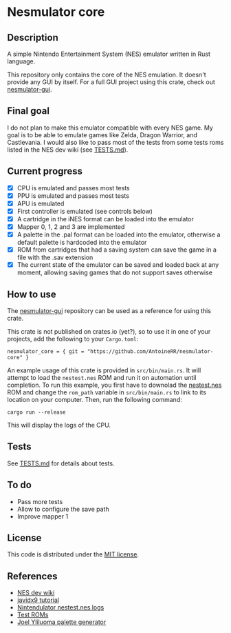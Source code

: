# Nesmulator core

## Description

A simple Nintendo Entertainment System (NES) emulator written in Rust language.

This repository only contains the core of the NES emulation. It doesn't provide any GUI by itself. For a full GUI project using this crate, check out [nesmulator-gui](https://github.com/AntoineRR/nesmulator-gui).

## Final goal

I do not plan to make this emulator compatible with every NES game.
My goal is to be able to emulate games like Zelda, Dragon Warrior, and Castlevania.
I would also like to pass most of the tests from some tests roms listed in the NES dev wiki (see [TESTS.md](./TESTS.md)).

## Current progress

* [X] CPU is emulated and passes most tests
* [X] PPU is emulated and passes most tests
* [X] APU is emulated
* [X] First controller is emulated (see controls below)
* [X] A cartridge in the iNES format can be loaded into the emulator
* [X] Mapper 0, 1, 2 and 3 are implemented
* [X] A palette in the .pal format can be loaded into the emulator, otherwise a default palette is hardcoded into the emulator
* [X] ROM from cartridges that had a saving system can save the game in a file with the .sav extension
* [X] The current state of the emulator can be saved and loaded back at any moment, allowing saving games that do not support saves otherwise

## How to use

The [nesmulator-gui](https://github.com/AntoineRR/nesmulator-gui) repository can be used as a reference for using this crate.

This crate is not published on crates.io (yet?), so to use it in one of your projects, add the following to your `Cargo.toml`:
```
nesmulator_core = { git = "https://github.com/AntoineRR/nesmulator-core" }
```

An example usage of this crate is provided in `src/bin/main.rs`. It will attempt to load the `nestest.nes` ROM and run it on automation until completion. To run this example, you first have to downolad the [nestest.nes](http://nickmass.com/images/nestest.nes) ROM and change the `rom_path` variable in `src/bin/main.rs` to link to its location on your computer. Then, run the following command:
```
cargo run --release
```
This will display the logs of the CPU.

## Tests

See [TESTS.md](./TESTS.md) for details about tests.

## To do

* Pass more tests
* Allow to configure the save path
* Improve mapper 1

## License

This code is distributed under the [MIT license](./LICENSE).

## References

* [NES dev wiki](http://wiki.nesdev.com/w/index.php/Nesdev)
* [javidx9 tutorial](https://www.youtube.com/watch?v=F8kx56OZQhg&list=PLrOv9FMX8xJHqMvSGB_9G9nZZ_4IgteYf&index=2)
* [Nintendulator nestest.nes logs](https://www.qmtpro.com/~nes/misc/nestest.log)
* [Test ROMs](https://github.com/christopherpow/nes-test-roms)
* [Joel Yliluoma palette generator](https://bisqwit.iki.fi/utils/nespalette.php)